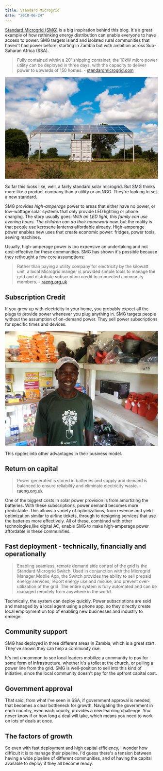 ```yaml
---
title: Standard Microgrid
date: "2018-06-24"
---
```


[Standard Microgrid (SMG)](http://standardmicrogrid.com) is a big inspiration behind this blog. It's a great example of how rethinking energy distribution can enable everyone to have access to power. SMG targets island and isolated rural communities that haven't had power before, starting in Zambia but with ambition across Sub-Saharan Africa (SSA).

> Fully contained within a 20' shipping container, the 10kW micro power utility can be deployed in three days, with the capacity to deliver power to upwards of 150 homes. - [standardmicrogrid.com](http://standardmicrogrid.com)

![](container.jpg)

So far this looks like, well, a fairly standard solar microgrid. But SMG thinks more like a product company than a utility or an NGO. They're looking to set a new standard.

SMG provides *high-amperage* power to areas that either have no power, or low-wattage solar systems that only provide LED lighting or phone charging.  The story usually goes: *With an LED light, this family can use evening hours.  The children can do their homework now.* but the reality is that people use kerosene lanterns affordable already. High-amperage power enables new uses that create economic power: fridges, power tools, sewing machines.

Usually, high-amperage power is too expensive an undertaking and not cost-effective for these communities. SMG has shown it's possible because they rethought a few core assumptions:

> Rather than paying a utility company for electricity by the kilowatt unit, a local Microgrid manger is provided simple tools to manage the grid and distribute subscription credit to connected community members. - [raeng.org.uk](https://www.raeng.org.uk/grants-and-prizes/international-research-and-collaborations/africa-prize/current-and-recent-awardees/2016)

## Subscription Credit

If you grew up with electricity in your home, you probably expect all the plugs to provide power whenever you plug anything in.  SMG targets people without the assumption of on-demand power. They sell power subscriptions for specific times and devices. 

![](outlets.jpg)

This ripples into other advantages in their business model.

## Return on capital

> Power generated is stored in batteries and supply and demand is balanced to ensure reliability and eliminate electricity waste. - [raeng.org.uk](https://www.raeng.org.uk/grants-and-prizes/international-research-and-collaborations/africa-prize/current-and-recent-awardees/2016)

One of the biggest costs in solar power provision is from amortizing the batteries. With these subscriptions, power demand becomes more predictable. This allows a variety of optimizations, from revenue and yield optimization similar to airline tickets, through to designing services that use the batteries more effectively.  All of these, combined with other technologies,like digital AC, enable SMG to make high-amperage power affordable in these communities.

## Fast deployment - technically, financially and operationally

> Enabling seamless, remote demand side control of the grid is the Standard Microgrid Switch. Used in conjunction with the Microgrid Manager Mobile App, the Switch provides the ability to sell prepaid energy services, report energy use and misuse, and prevent over-utilization of the grid. The entire system is fully automated and can be managed remotely from anywhere in the world.

Technically, the system can deploy quickly. Power subscriptions are sold and managed by a local agent using a phone app, so they directly create local employment on top of enabling new businesses and industry to emerge.


## Community support

SMG has deployed in three different areas in Zambia, which is a great start. They've shown they
can help a community rise. 

It's not uncommon to see local leaders mobilize a community to pay for some form of infrastructure, whether it's a toilet at the church, or pulling a power line from the grid. SMG is well-position to sell into this kind of initiative, since the local community doesn't pay for the upfront capital cost.

## Government approval

That said, from what I've seen in SSA, if government approval is needed, that becomes a clear bottleneck for growth. Navigating the government in each country, even each county, provides a new learning challenge.  You never know if or how long a deal will take, which means you need to work on lots of deals at once.

## The factors of growth

So even with fast deployment and high capital efficiency, I wonder how difficult it is to manage their pipeline.  I'd guess there's a tension between having a wide pipeline of different communities, and of having the capital available to deploy if they all become ready.

